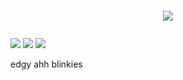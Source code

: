 # <p align="center"> ![](https://64.media.tumblr.com/ad1d0ec3f1da6e3b260268a7e3da6cff/e90f097c2c933f0a-f4/s250x400/ee260d3edbb9d5636c72afff3da7d3a4d7120354.gifv)
![](https://64.media.tumblr.com/f71c752d46e7ac6f1ed1366ee4c20997/c429a0ee5cbe1f49-13/s250x400/5fc229e3f58833557924abcf8b2e45f5a07feb34.gifv) ![](https://64.media.tumblr.com/4dee31001ffb87033bb8a5c0e98d0522/2ed1c7ae6d9b20ff-2c/s250x400/8645229e12c223c1ab328bb708bcef555e1cb811.gifv)
![](https://gifcity.carrd.co/assets/images/gallery17/64c1a50e.gif?v=7421cb56)

edgy ahh blinkies
